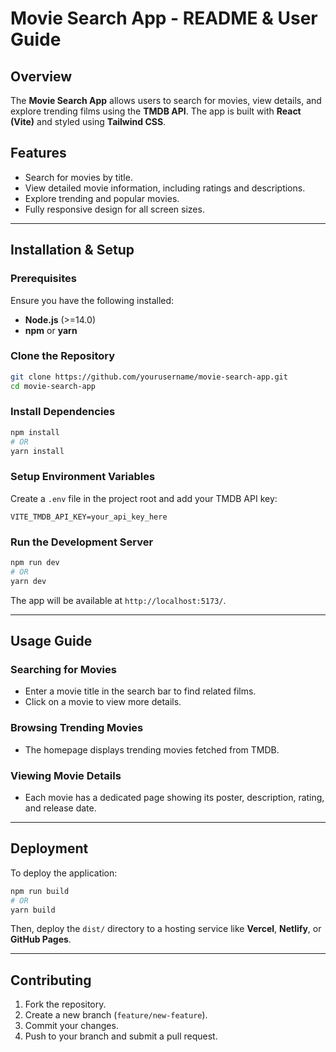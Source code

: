 # Movie Search App - README & User Guide

## Overview
The **Movie Search App** allows users to search for movies, view details, and explore trending films using the **TMDB API**. The app is built with **React (Vite)** and styled using **Tailwind CSS**.

## Features
- Search for movies by title.
- View detailed movie information, including ratings and descriptions.
- Explore trending and popular movies.
- Fully responsive design for all screen sizes.

---
## Installation & Setup

### Prerequisites
Ensure you have the following installed:
- **Node.js** (>=14.0)
- **npm** or **yarn**

### Clone the Repository
```sh
git clone https://github.com/yourusername/movie-search-app.git
cd movie-search-app
```

### Install Dependencies
```sh
npm install
# OR
yarn install
```

### Setup Environment Variables
Create a `.env` file in the project root and add your TMDB API key:
```env
VITE_TMDB_API_KEY=your_api_key_here
```

### Run the Development Server
```sh
npm run dev
# OR
yarn dev
```
The app will be available at `http://localhost:5173/`.

---
## Usage Guide
### Searching for Movies
- Enter a movie title in the search bar to find related films.
- Click on a movie to view more details.

### Browsing Trending Movies
- The homepage displays trending movies fetched from TMDB.

### Viewing Movie Details
- Each movie has a dedicated page showing its poster, description, rating, and release date.

---
## Deployment
To deploy the application:
```sh
npm run build
# OR
yarn build
```
Then, deploy the `dist/` directory to a hosting service like **Vercel**, **Netlify**, or **GitHub Pages**.

---
## Contributing
1. Fork the repository.
2. Create a new branch (`feature/new-feature`).
3. Commit your changes.
4. Push to your branch and submit a pull request.

